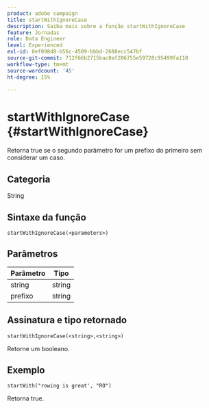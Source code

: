 ```yaml
---
product: adobe campaign
title: startWithIgnoreCase
description: Saiba mais sobre a função startWithIgnoreCase
feature: Jornadas
role: Data Engineer
level: Experienced
exl-id: 0ef098d8-b56c-4509-bbbd-2688ecc547bf
source-git-commit: 712f66b2715bac0af206755e59728c95499fa110
workflow-type: tm+mt
source-wordcount: '45'
ht-degree: 15%

---
```


# startWithIgnoreCase {#startWithIgnoreCase}

Retorna true se o segundo parâmetro for um prefixo do primeiro sem considerar um caso.

## Categoria

String

## Sintaxe da função

`startWithIgnoreCase(<parameters>)`

## Parâmetros

| Parâmetro | Tipo |
|-------------|--------|
| string | string |
| prefixo | string |

## Assinatura e tipo retornado

`startWithIgnoreCase(<string>,<string>)`

Retorne um booleano.

## Exemplo

`startWith("rowing is great', "RO")`

Retorna true.
